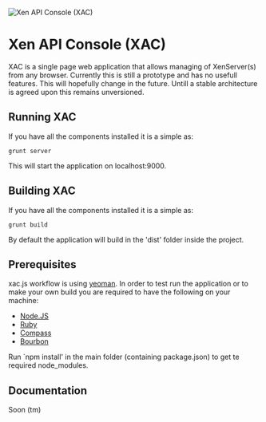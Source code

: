 ![Xen API Console (XAC)](https://raw.github.com/HPieters/xac.js/master/readme/logo.png "Xen API Console (XAC)")

# Xen API Console (XAC)

XAC is a single page web application that allows managing of XenServer(s) from any browser. Currently this is still a prototype and has no usefull features. This will hopefully change in the future. Untill a stable architecture is agreed upon this remains unversioned.

## Running XAC

If you have all the components installed it is a simple as:

`grunt server`

This will start the application on localhost:9000.

## Building XAC

If you have all the components installed it is a simple as:

`grunt build`

By default the application will build in the 'dist' folder inside the project.

## Prerequisites

xac.js workflow is using [yeoman](yeoman.io). In order to test run the application or to make your own build you are required to have the following on your machine:

- [Node.JS](http://nodejs.org/)
- [Ruby](http://www.ruby-lang.org/)
- [Compass](http://compass-style.org/install/)
- [Bourbon](http://bourbon.io/)

Run `npm install' in the main folder (containing package.json) to get te required node_modules.

## Documentation

Soon (tm)